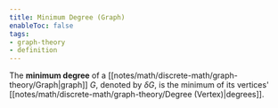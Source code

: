```yaml
---
title: Minimum Degree (Graph)
enableToc: false
tags:
- graph-theory
- definition
---
```

The **minimum degree** of a [[notes/math/discrete-math/graph-theory/Graph|graph]] $G$, denoted by $\delta G$, is the minimum of its vertices' [[notes/math/discrete-math/graph-theory/Degree (Vertex)|degrees]].
